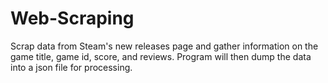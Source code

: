 # Web-Scraping

Scrap data from Steam's new releases page and gather information on the game title, game id,
score, and reviews. Program will then dump the data into a json file for processing.
